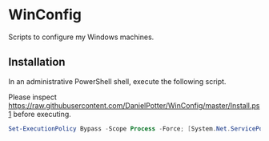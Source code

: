 # WinConfig

Scripts to configure my Windows machines.

## Installation

In an administrative PowerShell shell, execute the following script.

Please inspect <https://raw.githubusercontent.com/DanielPotter/WinConfig/master/Install.ps1> before executing.

```powershell
Set-ExecutionPolicy Bypass -Scope Process -Force; [System.Net.ServicePointManager]::SecurityProtocol = [System.Net.ServicePointManager]::SecurityProtocol -bor 3072; iex ((New-Object System.Net.WebClient).DownloadString('https://raw.githubusercontent.com/DanielPotter/WinConfig/master/Install.ps1'))
```
